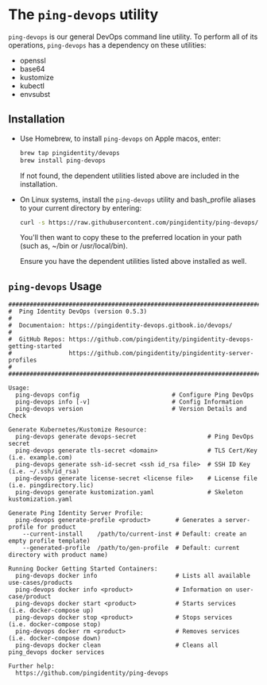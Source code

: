 # The `ping-devops` utility

`ping-devops` is our general DevOps command line utility. To perform all of its operations, `ping-devops` has a dependency on these utilities:

* openssl
* base64
* kustomize
* kubectl
* envsubst

## Installation

* Use Homebrew, to install `ping-devops` on Apple macos, enter:

  ```bash
  brew tap pingidentity/devops
  brew install ping-devops
  ```

  If not found, the dependent utilities listed above are included in the installation.

* On Linux systems, install the `ping-devops` utility and bash_profile aliases to your current directory by entering:

  ```bash
  curl -s https://raw.githubusercontent.com/pingidentity/ping-devops/master/install.sh | bash
  ```

  You'll then want to copy these to the preferred location in your path (such as, ~/bin or /usr/local/bin).

  Ensure you have the dependent utilities listed above installed as well.

## `ping-devops` Usage

```
################################################################################
#  Ping Identity DevOps (version 0.5.3)
#
#  Documentaion: https://pingidentity-devops.gitbook.io/devops/
#
#  GitHub Repos: https://github.com/pingidentity/pingidentity-devops-getting-started
#                https://github.com/pingidentity/pingidentity-server-profiles
#
################################################################################

Usage:
  ping-devops config                          # Configure Ping DevOps
  ping-devops info [-v]                       # Config Information
  ping-devops version                         # Version Details and Check

Generate Kubernetes/Kustomize Resource:
  ping-devops generate devops-secret                    # Ping DevOps secret
  ping-devops generate tls-secret <domain>              # TLS Cert/Key (i.e. example.com)
  ping-devops generate ssh-id-secret <ssh id_rsa file>  # SSH ID Key (i.e. ~/.ssh/id_rsa)
  ping-devops generate license-secret <license file>    # License file (i.e. pingdirectory.lic)
  ping-devops generate kustomization.yaml               # Skeleton kustomization.yaml

Generate Ping Identity Server Profile:
  ping-devops generate-profile <product>       # Generates a server-profile for product
    --current-install    /path/to/current-inst # Default: create an empty profile template)
    --generated-profile  /path/to/gen-profile  # Default: current directory with product name)

Running Docker Getting Started Containers:
  ping-devops docker info                      # Lists all available use-cases/products
  ping-devops docker info <product>            # Information on user-case/product
  ping-devops docker start <product>           # Starts services  (i.e. docker-compose up)
  ping-devops docker stop <product>            # Stops services   (i.e. docker-compose stop)
  ping-devops docker rm <product>              # Removes services (i.e. docker-compose down)
  ping-devops docker clean                     # Cleans all ping_devops docker services

Further help:
  https://github.com/pingidentity/ping-devops
```